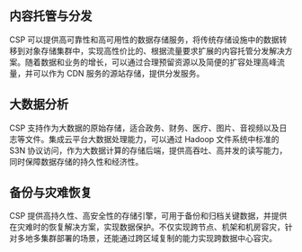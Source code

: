 ## 内容托管与分发
CSP 可以提供高可靠性和高可用性的数据存储服务，将传统存储设施中的数据转移到对象存储集群中，实现高性价比的、根据流量要求扩展的内容托管分发解决方案。随着数据和业务的增长，可以通过合理预留资源以及简便的扩容处理高峰流量，并可以作为 CDN 服务的源站存储，提供分发服务。
## 大数据分析
CSP 支持作为大数据的原始存储，适合政务、财务、医疗、图片、音视频以及日志等文件。集成云平台大数据处理能力，可以通过 Hadoop 文件系统中标准的 S3N 协议访问，作为大数据计算的存储后端，提供高吞吐、高并发的读写能力，同时保障数据存储的持久性和经济性。
## 备份与灾难恢复
CSP 提供高持久性、高安全性的存储引擎，可用于备份和归档关键数据，并提供在灾难时的恢复解决方案，实现数据保护。不仅实现跨节点、机架和机房容灾，针对多地多集群部署的场景，还能通过跨区域复制的能力实现跨数据中心容灾。